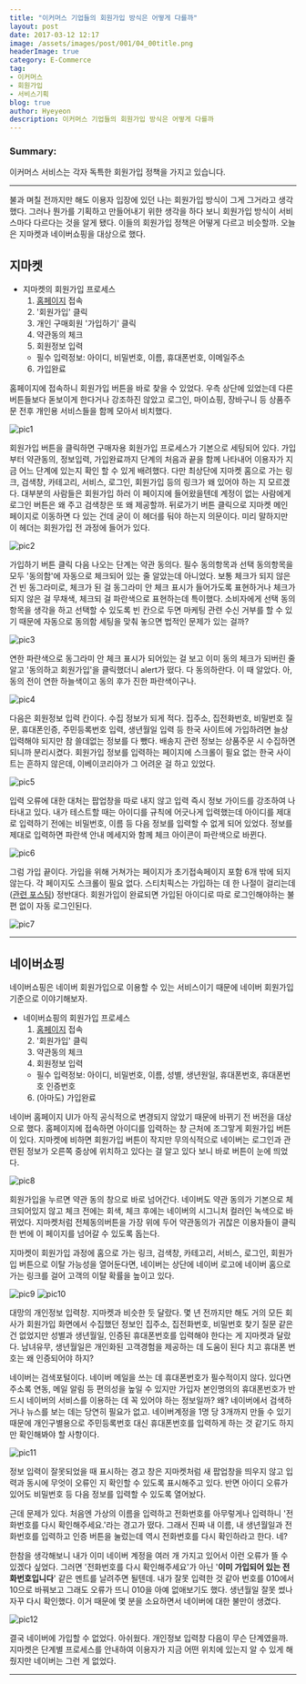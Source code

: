 ```yaml
---
title: "이커머스 기업들의 회원가입 방식은 어떻게 다를까"
layout: post
date: 2017-03-12 12:17
image: /assets/images/post/001/04_00title.png
headerImage: true
category: E-Commerce
tag:
- 이커머스
- 회원가입
- 서비스기획
blog: true
author: Hyeyeon
description: 이커머스 기업들의 회원가입 방식은 어떻게 다를까
---
```


### Summary:

이커머스 서비스는 각자 독특한 회원가입 정책을 가지고 있습니다.

---

불과 며칠 전까지만 해도 이용자 입장에 있던 나는 회원가입 방식이 그게 그거라고 생각했다. 그러나 뭔가를 기획하고 만들어내기 위한 생각을 하다 보니 회원가입 방식이 서비스마다 다르다는 것을 알게 됐다. 이들의 회원가입 정책은 어떻게 다르고 비슷할까. 오늘은 지마켓과 네이버쇼핑을 대상으로 했다.

## 지마켓

- 지마켓의 회원가입 프로세스
  1. [홈페이지](http://www.gmarket.co.kr/) 접속
  2. '회원가입' 클릭
  3. 개인 구매회원 '가입하기' 클릭
  4. 약관동의 체크
  5. 회원정보 입력
    - 필수 입력정보: 아이디, 비밀번호, 이름, 휴대폰번호, 이메일주소
  6. 가입완료


홈페이지에 접속하니 회원가입 버튼을 바로 찾을 수 있었다. 우측 상단에 있었는데 다른 버튼들보다 돋보이게 한다거나 강조하진 않았고 로그인, 마이쇼핑, 장바구니 등 상품주문 전후 개인용 서비스들을 함께 모아서 비치했다.

![pic1](/assets/images/post/002/107_01.png)

회원가입 버튼을 클릭하면 구매자용 회원가입 프로세스가 기본으로 세팅되어 있다. 가입부터 약관동의, 정보입력, 가입완료까지 단계의 처음과 끝을 함께 나타내어 이용자가 지금 어느 단계에 있는지 확인 할 수 있게 배려했다. 다만 최상단에 지마켓 홈으로 가는 링크, 검색창, 카테고리, 서비스, 로그인, 회원가입 등의 링크가 왜 있어야 하는 지 모르겠다. 대부분의 사람들은 회원가입 하러 이 페이지에 들어왔을텐데 계정이 없는 사람에게 로그인 버튼은 왜 주고 검색창은 또 왜 제공할까. 뒤로가기 버튼 클릭으로 지마켓 메인 페이지로 이동하면 다 있는 건데 굳이 이 헤더를 둬야 하는지 의문이다. 미리 말하지만 이 헤더는 회원가입 전 과정에 들어가 있다.

![pic2](/assets/images/post/002/107_02.png)


가입하기 버튼 클릭 다음 나오는 단계는 약관 동의다. 필수 동의항목과 선택 동의항목을 모두 '동의함'에 자동으로 체크되어 있는 줄 알았는데 아니었다. 보통 체크가 되지 않은 건 빈 동그라미로, 체크가 된 걸 동그라미 안 체크 표시가 들어가도록 표현하거나 체크가 되지 않은 걸 무채색, 체크되 걸 파란색으로 표현하는데 특이했다. 소비자에게 선택 동의항목을 생각을 하고 선택할 수 있도록 빈 칸으로 두면 마케팅 관련 수신 거부를 할 수 있기 때문에 자동으로 동의함 세팅을 맞춰 놓으면 법적인 문제가 있는 걸까?

![pic3](/assets/images/post/002/107_03.png)

연한 파란색으로 동그라미 안 체크 표시가 되어있는 걸 보고 이미 동의 체크가 되버린 줄 알고 '동의하고 회원가입'을 클릭했더니 alert가 떴다. 다 동의하란다. 이 때 알았다. 아, 동의 전이 연한 하늘색이고 동의 후가 진한 파란색이구나.

![pic4](/assets/images/post/002/107_04.png)

다음은 회원정보 입력 칸이다. 수집 정보가 되게 적다. 집주소, 집전화번호, 비밀번호 질문, 휴대폰인증, 주민등록번호 입력, 생년월일 입력 등 한국 사이트에 가입하려면 늘상 입력해야 되지만 참 쓸데없는 정보를 다 뺐다. 배송지 관련 정보는 상품주문 시 수집하면 되니까 분리시켰다. 회원가입 정보를 입력하는 페이지에 스크롤이 필요 없는 한국 사이트는 흔하지 않은데, 이베이코리아가 그 어려운 걸 하고 있었다.

![pic5](/assets/images/post/002/107_05.png)


입력 오류에 대한 대처는 팝업창을 따로 내지 않고 입력 즉시 정보 가이드를 강조하여 나타내고 있다. 내가 테스트할 때는 아이디를 규칙에 어긋나게 입력했는데 아이디를 제대로 입력하기 전에는 비밀번호, 이름 등 다음 정보를 입력할 수 없게 되어 있었다. 정보를 제대로 입력하면 파란색 안내 메세지와 함께 체크 아이콘이 파란색으로 바뀐다.

![pic6](/assets/images/post/002/107_06.png)

그럼 가입 끝이다. 가입을 위해 거쳐가는 페이지가 초기접속페이지 포함 6개 밖에 되지 않는다. 각 페이지도 스크롤이 필요 없다. 스티치픽스는 가입하는 데 한 나절이 걸리는데([관련 포스팅](https://imyeonn.github.io/e-commerce/78/)) 정반대다. 회원가입이 완료되면 가입된 아이디로 따로 로그인해야하는 불편 없이 자동 로그인된다.

![pic7](/assets/images/post/002/107_07.png)

---

## 네이버쇼핑

네이버쇼핑은 네이버 회원가입으로 이용할 수 있는 서비스이기 때문에 네이버 회원가입 기준으로 이야기해보자.

- 네이버쇼핑의 회원가입 프로세스
  1. [홈페이지](http://www.naver.com/) 접속
  2. '회원가입' 클릭
  3. 약관동의 체크
  5. 회원정보 입력
    - 필수 입력정보: 아이디, 비밀번호, 이름, 성별, 생년원일, 휴대폰번호, 휴대폰번호 인증번호
  6. (아마도) 가입완료

네이버 홈페이지 UI가 아직 공식적으로 변경되지 않았기 때문에 바뀌기 전 버전을 대상으로 했다. 홈페이지에 접속하면 아이디를 입력하는 창 근처에 조그맣게 회원가입 버튼이 있다. 지마켓에 비하면 회원가입 버튼이 작지만 무의식적으로 네이버는 로그인과 관련된 정보가 오른쪽 중상에 위치하고 있다는 걸 알고 있다 보니 바로 버튼이 눈에 띄었다.

![pic8](/assets/images/post/002/107_08.png)

회원가입을 누르면 약관 동의 창으로 바로 넘어간다. 네이버도 약관 동의가 기본으로 체크되어있지 않고 체크 전에는 회색, 체크 후에는 네이버의 시그니처 컬러인 녹색으로 바뀌었다. 지마켓처럼 전체동의버튼을 가장 위에 두어 약관동의가 귀찮은 이용자들이 클릭 한 번에 이 페이지를 넘어갈 수 있도록 돕는다.

지마켓이 회원가입 과정에 홈으로 가는 링크, 검색창, 카테고리, 서비스, 로그인, 회원가입 버튼으로 이탈 가능성을 열어둔다면, 네이버는 상단에 네이버 로고에 네이버 홈으로 가는 링크를 걸어 고객의 이탈 확률을 높이고 있다.

![pic9](/assets/images/post/002/107_09.png)
![pic10](/assets/images/post/002/107_10.png)

대망의 개인정보 입력창. 지마켓과 비슷한 듯 달랐다. 몇 년 전까지만 해도 거의 모든 회사가 회원가입 화면에서 수집했던 정보인 집주소, 집전화번호, 비밀번호 찾기 질문 같은 건 없었지만 성별과 생년월일, 인증된 휴대폰번호를 입력해야 한다는 게 지마켓과 달랐다. 남녀유무, 생년월일은 개인화된 고객경험을 제공하는 데 도움이 된다 치고 휴대폰 번호는 왜 인증되어야 하지?

네이버는 검색포털이다. 네이버 메일을 쓰는 데 휴대폰번호가 필수적이지 않다. 있다면 주소록 연동, 메일 알림 등 편의성을 높일 수 있지만 가입자 본인명의의 휴대폰번호가 반드시 네이버의 서비스를 이용하는 데 꼭 있어야 하는 정보일까? 왜? 네이버에서 검색하거나 뉴스를 보는 데는 당연히 필요가 없고. 네이버계정을 1명 당 3개까지 만들 수 있기 때문에 개인구별용으로 주민등록번호 대신 휴대폰번호를 입력하게 하는 것 같기도 하지만 확인해봐야 할 사항이다.

![pic11](/assets/images/post/002/107_11.png)

정보 입력이 잘못되었을 때 표시하는 경고 창은 지마켓처럼 새 팝업창을 띄우지 않고 입력과 동시에 무엇이 오류인 지 확인할 수 있도록 표시해주고 있다. 반면 아이디 오류가 있어도 비밀번호 등 다음 정보를 입력할 수 있도록 열어놨다.

근데 문제가 있다. 처음엔 가상의 이름을 입력하고 전화번호를 아무렇게나 입력하니 '전화번호를 다시 확인해주세요.'라는 경고가 떴다. 그래서 진짜 내 이름, 내 생년월일과 전화번호를 입력하고 인증 버튼을 눌렀는데 역시 전화번호를 다시 확인하라고 한다. 네?

한참을 생각해보니 내가 이미 네이버 계정을 여러 개 가지고 있어서 이런 오류가 뜰 수 있겠다 싶었다. 그러면 '전화번호를 다시 확인해주세요'가 아닌 '**이미 가입되어 있는 전화번호입니다**' 같은 멘트를 날려주면 될텐데. 내가 잘못 입력한 것 같아 번호를 010에서 10으로 바꿔보고 그래도 오류가 뜨니 010을 아예 없애보기도 했다. 생년월일 잘못 썼나 자꾸 다시 확인했다. 이거 때문에 몇 분을 소요하면서 네이버에 대한 불만이 생겼다.

![pic12](/assets/images/post/002/107_12.png)

결국 네이버에 가입할 수 없었다. 아쉬웠다. 개인정보 입력창 다음이 무슨 단계였을까. 지마켓은 단계별 프로세스를 안내하여 이용자가 지금 어떤 위치에 있는지 알 수 있게 해줬지만 네이버는 그런 게 없었다.

---

## 
